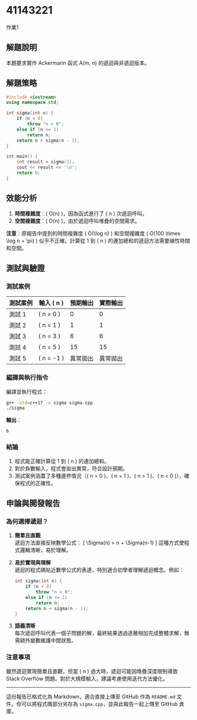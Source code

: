 # 41143221
作業1
## 解題說明
本題要求實作 Ackermann 函式 A(m, n) 的遞迴與非遞迴版本。
## 解題策略

```cpp
#include <iostream>
using namespace std;

int sigma(int n) {
    if (n < 0)
        throw "n < 0";
    else if (n <= 1)
        return n;
    return n + sigma(n - 1);
}

int main() {
    int result = sigma(3);
    cout << result << '\n';
    return 0;
}
```

## 效能分析

1. **時間複雜度**：\( O(n) \)，因為函式進行了 \( n \) 次遞迴呼叫。
2. **空間複雜度**：\( O(n) \)，由於遞迴呼叫堆疊的空間需求。

**注意**：原報告中提到的時間複雜度 \( O(\log n) \) 和空間複雜度 \( O(100 \times \log n + \pi) \) 似乎不正確。計算從 1 到 \( n \) 的連加總和的遞迴方法需要線性時間和空間。

## 測試與驗證

### 測試案例

| 測試案例 | 輸入 \( n \) | 預期輸出 | 實際輸出 |
|----------|-------------|----------|----------|
| 測試 1   | \( n = 0 \) | 0        | 0        |
| 測試 2   | \( n = 1 \) | 1        | 1        |
| 測試 3   | \( n = 3 \) | 6        | 6        |
| 測試 4   | \( n = 5 \) | 15       | 15       |
| 測試 5   | \( n = -1 \)| 異常拋出 | 異常拋出 |

### 編譯與執行指令

編譯並執行程式：

```bash
g++ -std=c++17 -o sigma sigma.cpp
./sigma
```

**輸出**：
```
6
```

### 結論

1. 程式能正確計算從 1 到 \( n \) 的連加總和。
2. 對於負數輸入，程式會拋出異常，符合設計預期。
3. 測試案例涵蓋了多種邊界情況（\( n = 0 \)、\( n = 1 \)、\( n > 1 \)、\( n < 0 \)），確保程式的正確性。

## 申論與開發報告

### 為何選擇遞迴？

1. **簡單且直觀**  
   遞迴方法直接反映數學公式：
   \[
   \Sigma(n) = n + \Sigma(n-1)
   \]
   這種方式使程式邏輯清晰，易於理解。

2. **易於實現與理解**  
   遞迴的程式碼貼近數學公式的表達，特別適合初學者理解遞迴概念。例如：
   ```cpp
   int sigma(int n) {
       if (n < 0)
           throw "n < 0";
       else if (n <= 1)
           return n;
       return n + sigma(n - 1);
   }
   ```

3. **語義清晰**  
   每次遞迴呼叫代表一個子問題的解，最終結果透過逐層相加完成整體求解，無需額外變數維護中間狀態。

### 注意事項

雖然遞迴實現簡單且直觀，但當 \( n \) 過大時，遞迴可能因堆疊深度限制導致 Stack Overflow 問題。對於大規模輸入，建議考慮使用迭代方法優化。

---

這份報告已格式化為 Markdown，適合直接上傳至 GitHub 作為 `README.md` 文件。你可以將程式碼部分另存為 `sigma.cpp`，並與此報告一起上傳至 GitHub 倉庫。
